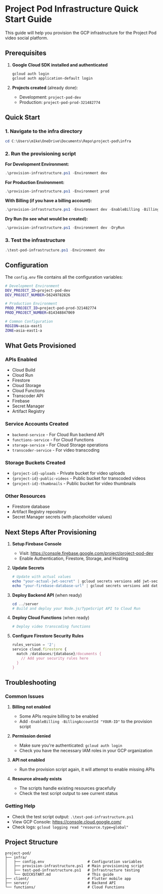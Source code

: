 # Project Pod Infrastructure Quick Start Guide

This guide will help you provision the GCP infrastructure for the Project Pod video social platform.

## Prerequisites

1. **Google Cloud SDK installed and authenticated**
   ```powershell
   gcloud auth login
   gcloud auth application-default login
   ```

2. **Projects created** (already done):
   - Development: `project-pod-dev`
   - Production: `project-pod-prod-321482774`

## Quick Start

### 1. Navigate to the infra directory
```powershell
cd C:\Users\m1ke\OneDrive\Documents\Repo\project-pod\infra
```

### 2. Run the provisioning script

**For Development Environment:**
```powershell
.\provision-infrastructure.ps1 -Environment dev
```

**For Production Environment:**
```powershell
.\provision-infrastructure.ps1 -Environment prod
```

**With Billing (if you have a billing account):**
```powershell
.\provision-infrastructure.ps1 -Environment dev -EnableBilling -BillingAccountId "YOUR-BILLING-ACCOUNT-ID"
```

**Dry Run (to see what would be created):**
```powershell
.\provision-infrastructure.ps1 -Environment dev -DryRun
```

### 3. Test the infrastructure
```powershell
.\test-pod-infrastructure.ps1 -Environment dev
```

## Configuration

The `config.env` file contains all the configuration variables:

```bash
# Development Environment
DEV_PROJECT_ID=project-pod-dev
DEV_PROJECT_NUMBER=56249782826

# Production Environment  
PROD_PROJECT_ID=project-pod-prod-321482774
PROD_PROJECT_NUMBER=814348847069

# Common Configuration
REGION=asia-east1
ZONE=asia-east1-a
```

## What Gets Provisioned

### APIs Enabled
- Cloud Build
- Cloud Run
- Firestore
- Cloud Storage
- Cloud Functions
- Transcoder API
- Firebase
- Secret Manager
- Artifact Registry

### Service Accounts Created
- `backend-service` - For Cloud Run backend API
- `functions-service` - For Cloud Functions
- `storage-service` - For Cloud Storage operations
- `transcoder-service` - For video transcoding

### Storage Buckets Created
- `{project-id}-uploads` - Private bucket for video uploads
- `{project-id}-public-videos` - Public bucket for transcoded videos
- `{project-id}-thumbnails` - Public bucket for video thumbnails

### Other Resources
- Firestore database
- Artifact Registry repository
- Secret Manager secrets (with placeholder values)

## Next Steps After Provisioning

1. **Setup Firebase Console**
   - Visit: https://console.firebase.google.com/project/project-pod-dev
   - Enable Authentication, Firestore, Storage, and Hosting

2. **Update Secrets**
   ```powershell
   # Update with actual values
   echo "your-actual-jwt-secret" | gcloud secrets versions add jwt-secret --data-file=-
   echo "your-firebase-database-url" | gcloud secrets versions add database-url --data-file=-
   ```

3. **Deploy Backend API** (when ready)
   ```powershell
   cd ../server
   # Build and deploy your Node.js/TypeScript API to Cloud Run
   ```

4. **Deploy Cloud Functions** (when ready)
   ```powershell
   # Deploy video transcoding functions
   ```

5. **Configure Firestore Security Rules**
   ```javascript
   rules_version = '2';
   service cloud.firestore {
     match /databases/{database}/documents {
       // Add your security rules here
     }
   }
   ```

## Troubleshooting

### Common Issues

1. **Billing not enabled**
   - Some APIs require billing to be enabled
   - Add `-EnableBilling -BillingAccountId "YOUR-ID"` to the provision script

2. **Permission denied**
   - Make sure you're authenticated: `gcloud auth login`
   - Check you have the necessary IAM roles in your GCP organization

3. **API not enabled**
   - Run the provision script again, it will attempt to enable missing APIs

4. **Resource already exists**
   - The scripts handle existing resources gracefully
   - Check the test script output to see current status

### Getting Help

- Check the test script output: `.\test-pod-infrastructure.ps1`
- View GCP Console: https://console.cloud.google.com/
- Check logs: `gcloud logging read "resource.type=global"`

## Project Structure

```
project-pod/
├── infra/
│   ├── config.env                    # Configuration variables
│   ├── provision-infrastructure.ps1  # Main provisioning script
│   ├── test-pod-infrastructure.ps1   # Infrastructure testing
│   └── QUICKSTART.md                 # This guide
├── client/                           # Flutter mobile app
├── server/                           # Backend API
└── functions/                        # Cloud Functions
```
